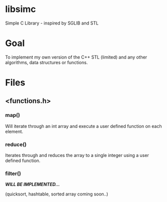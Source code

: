 # libsimc
Simple C Library - inspired by SGLIB and STL

# Goal
To implement my own version of the C++ STL (limited) and any other algorithms, data structures or functions.

# Files
## <functions.h>
### map()
Will iterate through an int array and execute a user defined function on each element.
### reduce()
Iterates through and reduces the array to a single integer using a user defined function.
### filter()
**_WILL BE IMPLEMENTED..._**


(quicksort, hashtable, sorted array coming soon..)
